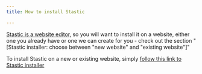 ```yaml
---
title: How to install Stastic

---
```

[Stastic is a website editor](https://www.stastic.net), so you will want to install it on a website, either one you already have or one we can create for you - check out the section "[Stastic installer: choose between "new website" and "existing website"]"

To install Stastic on a new or existing website, simply [follow this link to Stastic installer]()